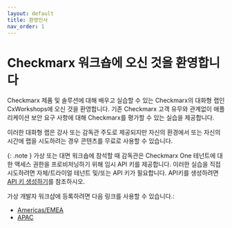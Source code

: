 ```yaml
---
layout: default
title: 환영인사
nav_order: 1
---
```


# Checkmarx 워크숍에 오신 것을 환영합니다

Checkmarx 제품 및 솔루션에 대해 배우고 실습할 수 있는 Checkmarx의 대화형 랩인 CxWorkshops에 오신 것을 환영합니다. 기존 Checkmarx 고객 유무와 관계없이 애플리케이션 보안 요구 사항에 대해 Checkmarx를 평가할 수 있는 실습을 제공합니다.

이러한 대화형 랩은 강사 또는 감독관 주도로 제공되지만 자신의 환경에서 또는 자신의 시간에 랩을 시도하려는 경우 콘텐츠를 무료로 사용할 수 있습니다.  

{: .note }
가상 또는 대면 워크숍에 참석할 때 감독관은 Checkmarx One 테넌트에 대한 액세스 권한을 프로비저닝하기 위해 임시 API 키를 제공합니다. 이러한 실습을 직접 시도하려면 자체/트라이얼 테넌트 및/또는 API 키가 필요합니다. API키를 생성하려면 [API 키 생성하기](https://checkmarx.com/resource/documents/en/34965-118315-authentication-for-checkmarx-one-cli.html#UUID-a4e31a96-1f36-6293-e95a-97b4b9189060_UUID-1e7abdfa-77eb-2a6c-f12a-c812a1e1dcf7)를 참조하시오.

가상 개발자 워크샵에 등록하려면 다음 링크를 사용할 수 있습니다.:

- [Americas/EMEA](https://info.checkmarx.com/en/wb/na/virtual-developer-workshop)
- [APAC](https://info.checkmarx.com/en/wb/apac/virtual-developer-workshop)
